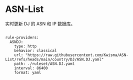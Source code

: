 
# ASN-List

实时更新 DJ 的 ASN 和 IP 数据库。

<pre><code class="language-javascript">
rule-providers:
  ASNDJ:
    type: http
    behavior: classical
    url: "https://raw.githubusercontent.com/Kwisma/ASN-List/refs/heads/main/country/DJ/ASN.DJ.yaml"
    path: ./ruleset/ASN.DJ.yaml
    interval: 86400
    format: yaml
</code></pre>